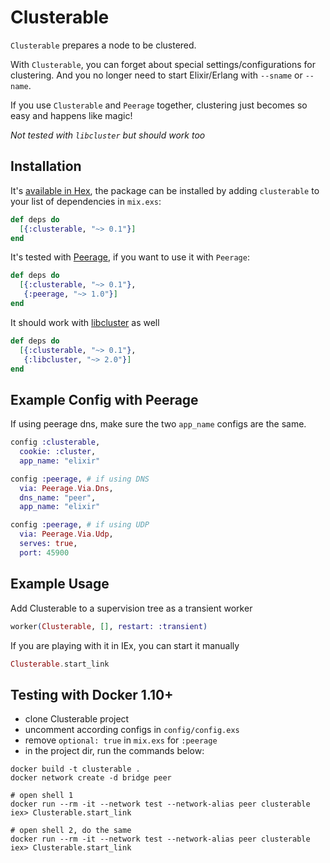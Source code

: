 # Clusterable

`Clusterable` prepares a node to be clustered.

With `Clusterable`, you can forget about special settings/configurations
for clustering. And you no longer need to start Elixir/Erlang with `--sname`
or `--name`.

If you use `Clusterable` and `Peerage` together, clustering just becomes
so easy and happens like magic!

*Not tested with `libcluster` but should work too*

## Installation

It's [available in Hex](https://hex.pm/packages/clusterable), the package can be
installed by adding `clusterable` to your list of dependencies in `mix.exs`:

```elixir
def deps do
  [{:clusterable, "~> 0.1"}]
end
```

It's tested with [Peerage](https://github.com/mrluc/peerage), if you want to use
it with `Peerage`:

```elixir
def deps do
  [{:clusterable, "~> 0.1"},
   {:peerage, "~> 1.0"}]
end
```

It should work with [libcluster](https://github.com/bitwalker/libcluster) as well

```elixir
def deps do
  [{:clusterable, "~> 0.1"},
   {:libcluster, "~> 2.0"}]
end
```

## Example Config with Peerage

If using peerage dns, make sure the two `app_name`
configs are the same.

```elixir
config :clusterable,
  cookie: :cluster,
  app_name: "elixir"

config :peerage, # if using DNS
  via: Peerage.Via.Dns,
  dns_name: "peer",
  app_name: "elixir"

config :peerage, # if using UDP
  via: Peerage.Via.Udp,
  serves: true,
  port: 45900
```

## Example Usage

Add Clusterable to a supervision tree as a transient worker

```elixir
worker(Clusterable, [], restart: :transient)
```

If you are playing with it in IEx, you can start it manually

```elixir
Clusterable.start_link
```

## Testing with Docker 1.10+

- clone Clusterable project
- uncomment according configs in `config/config.exs`
- remove `optional: true` in `mix.exs` for `:peerage`
- in the project dir, run the commands below:

```
docker build -t clusterable .
docker network create -d bridge peer

# open shell 1
docker run --rm -it --network test --network-alias peer clusterable
iex> Clusterable.start_link

# open shell 2, do the same
docker run --rm -it --network test --network-alias peer clusterable
iex> Clusterable.start_link
```
